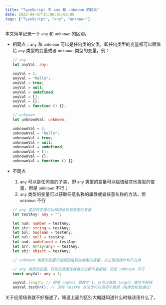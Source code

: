 ```yaml
---
title: "TypeScript 中 any 和 unknown 的区别"
date: 2023-04-07T15:06:01+08:00
tags: ["TypeScript", "any", "unknown"]
---
```


本文简单记录一下 `any` 和 `unknown` 的区别。

- 相同点：`any` 和 `unknown` 可以是任何类的父类，即任何类型的变量都可以赋值给 `any` 类型的变量或者 `unknown` 类型的变量，例：

  ```typescript
  // any
  let anyVal: any;

  anyVal = 1;
  anyVal = "hello";
  anyVal = true;
  anyVal = null;
  anyVal = undefined;
  anyVal = [];
  anyVal = {};
  anyVal = function () {};

  // unknown
  let unknownVal: unknown;

  unknownVal = 1;
  unknownVal = "hello";
  unknownVal = true;
  unknownVal = null;
  unknownVal = undefined;
  unknownVal = [];
  unknownVal = {};
  unknownVal = function () {};
  ```

- 不同点

  1. `any` 可以是任何类的子类，即 `any` 类型的变量可以赋值给其他类型的变量，但是 `unknown` 不行；
  2. `any` 类型的变量可以获取任意名称的属性或者任意名称的方法，但 `unknown` 不行

  ```typescript
  // any 类型的变量可以赋值给任意类型的变量
  let testAny: any = "";

  let num: number = testAny;
  let str: string = testAny;
  let bol: boolean = testAny;
  let nul: null = testAny;
  let und: undefined = testAny;
  let arr: Array<any> = testAny;
  let obj: object = testAny;

  // unknown 类型的变量不能赋值给别的类型的变量，以上赋值操作均不支持

  // any 类型的变量，获取任意属性或者方法都不会报错，但是 unknown 不行
  const anyVal: any = 1;

  anyVal.length; // 即使 anyVal 是数字 1，也可以获取 length 属性不报错
  anyVal.testFn(); // 没有 testFn 方法也可以调用不报错（指类型检查通过）
  ```

关于应用场景就不好描述了，知道上面的区别大概就知道什么时候该用什么了。
